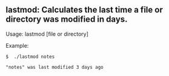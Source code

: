 lastmod: Calculates the last time a file or directory was modified in days.
---------------------------------------------------------------------------

Usage:  lastmod [file or directory] 

Example:

	$  ./lastmod notes

	"notes" was last modified 3 days ago
